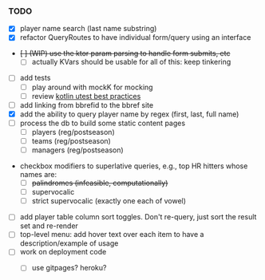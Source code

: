 ### TODO

- [x] player name search (last name substring)
- [x] refactor QueryRoutes to have individual form/query using an interface
- ~~[ ] (WIP) use the ktor param parsing to handle form submits, etc~~
    - [ ] actually KVars should be usable for all of this: keep tinkering
- [ ] add tests
    - [ ] play around with mockK for mocking
    - [ ] review [kotlin utest best practices](https://phauer.com/2018/best-practices-unit-testing-kotlin/#change-the-lifecycle-default-for-every-test-class)
- [ ] add linking from bbrefid to the bbref site
- [x] add the ability to query player name by regex (first, last, full name)
- [ ] process the db to build some static content pages
    - [ ] players (reg/postseason)
    - [ ] teams (reg/postseason)
    - [ ] managers (reg/postseason)
- checkbox modifiers to superlative queries, e.g., top HR hitters whose names are:
    - [ ] ~~palindromes (infeasible, computationally)~~
    - [ ] supervocalic
    - [ ] strict supervocalic (exactly one each of vowel)
- [ ] add player table column sort toggles. Don't re-query, just sort the result set and re-render
- [ ] top-level menu: add hover text over each item to have a description/example of usage
- [ ] work on deployment code
    - [ ] use gitpages? heroku?
    
